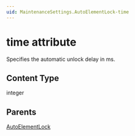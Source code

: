 ```yaml
---
uid: MaintenanceSettings.AutoElementLock-time
---
```


# time attribute

Specifies the automatic unlock delay in ms.

## Content Type

integer

## Parents

[AutoElementLock](xref:MaintenanceSettings.AutoElementLock)
